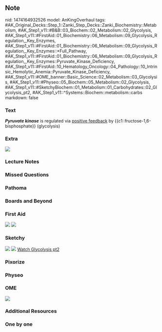 ## Note
nid: 1474164932526
model: AnKingOverhaul
tags: #AK_Original_Decks::Step_1::Zanki_Step_Decks::Zanki_Biochemistry::Metabolism, #AK_Step1_v11::#B&B::03_Biochem::02_Metabolism::02_Glycolysis, #AK_Step1_v11::#FirstAid::01_Biochemistry::06_Metabolism::09_Glycolysis_Regulation,_Key_Enzymes, #AK_Step1_v11::#FirstAid::01_Biochemistry::06_Metabolism::09_Glycolysis_Regulation,_Key_Enzymes::*Full_Pathway, #AK_Step1_v11::#FirstAid::01_Biochemistry::06_Metabolism::09_Glycolysis_Regulation,_Key_Enzymes::Pyruvate_Kinase_Deficiency, #AK_Step1_v11::#FirstAid::10_Hematology_Oncology::04_Pathology::10_Intrinsic_Hemolytic_Anemia::Pyruvate_Kinase_Deficiency, #AK_Step1_v11::#OME_banner::Basic_Science::02_Metabolism::03_Glycolysis, #AK_Step1_v11::#Physeo::05_Biochem::05_Metabolism::02_Glycolysis, #AK_Step1_v11::#SketchyBiochem::01_Metabolism::01_Carbohydrates::02_Glycolysis_pt2, #AK_Step1_v11::^Systems::Biochem::metabolism::carbs
markdown: false

### Text
<div>
  <b><i>Pyruvate kinase</i></b> is regulated via <u>positive
  feedback</u> by {{c1::fructose-1,6-bisphosphate}} (glycolysis)
</div>

### Extra
<img src="paste-69093138891337.jpg">

### Lecture Notes


### Missed Questions


### Pathoma


### Boards and Beyond


### First Aid
<img src="tmpTIHksK.png"> <img src="Pathways.png">

### Sketchy
<img src="Screen%20Shot%202021-01-07%20at%2014.47.06.jpg">
<img src="Screen%20Shot%202021-01-07%20at%2014.49.22.jpg"> <a href=
"https://dashboard.sketchy.com/study/medical/courses/medical-biochemistry/units/medical-biochemistry-metabolism/videos/medical-biochemistry-metabolism-carbohydrates-glycolysis-part-2?utm_source=anki&utm_medium=partnership&utm_campaign=february_update&utm_content=medical">
Watch Glycolysis pt2</a>

### Pixorize


### Physeo


### OME
<div class="ome-widget">
  <a href=
  "https://onlinemeded.org/spa/metabolism/glycolysis/acquire?ref=anki">
  <img src="_OME_AnkiFlashcards_Lesson_1.png"></a>
</div>

### Additional Resources


### One by one

